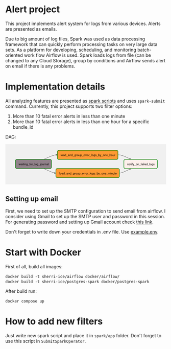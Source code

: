 # Alert project

This project implements alert system for logs from various devices. Alerts are presented as emails.

Due to big amount of log files, Spark was used as data processing framework that can quickly perform processing tasks on very large data sets.
As a platform for developing, scheduling, and monitoring batch-oriented work flow Airflow is used.
Spark loads logs from file (can be changed to any Cloud Storage), group by conditions and Airflow sends alert on email if there is any problems. 

# Implementation details

All analyzing features are presented as [spark scripts](spark) and uses `spark-submit` command.
Currently, this project supports two filter options:

1) More than 10 fatal error alerts in less than one minute
2) More than 10 fatal error alerts in less than one hour for a specific bundle_id

DAG:

![img.png](img.png)

## Setting up email
First, we need to set up the SMTP configuration to send email from airflow. I consider using Gmail to set up the SMTP user and password in this session.
For generating password and setting up Gmail account check [this link](https://naiveskill.com/send-email-from-airflow/).

Don't forget to write down your credentials in .env file. Use [example.env](docker%2Fexample.env).

# Start with Docker
First of all, build all images:

```shell
docker build -t sherri-ice/airflow docker/airflow/
docker build -t sherri-ice/postgres-spark docker/postgres-spark
```

After build run:
```shell
docker compose up
```
# How to add new filters
Just write new spark script and place it in `spark/app` folder. Don't forget to use this script in `SubmitSparkOperator`.